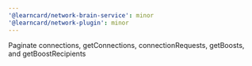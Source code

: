 ```yaml
---
'@learncard/network-brain-service': minor
'@learncard/network-plugin': minor
---
```


Paginate connections, getConnections, connectionRequests, getBoosts, and getBoostRecipients
